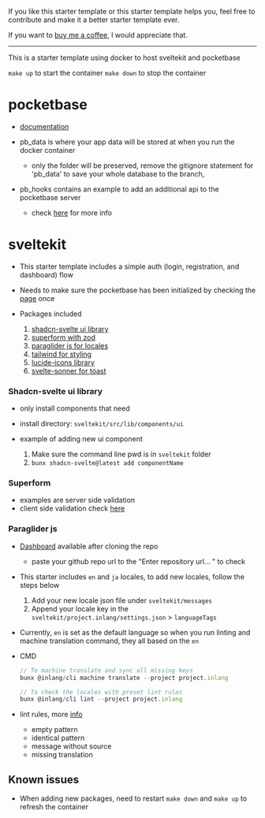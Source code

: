 If you like this starter template or this starter template helps you, feel free to contribute and make it a better starter template ever.

If you want to [buy me a coffee](buymeacoffee.com/fengyuanyaE), I would appreciate that.

---

This is a starter template using docker to host sveltekit and pocketbase

`make up` to start the container
`make down` to stop the container

# pocketbase

- [documentation](https://pocketbase.io/)
- pb_data is where your app data will be stored at when you run the docker container

  - only the folder will be preserved, remove the gitignore statement for 'pb_data' to save your whole database to the branch,

- pb_hooks contains an example to add an additional api to the pocketbase server
  - check [here](https://pocketbase.io/docs/js-overview/) for more info

# sveltekit

- This starter template includes a simple auth (login, registration, and dashboard) flow
- Needs to make sure the pocketbase has been initialized by checking the [page](http://localhost:8090/_) once

- Packages included

  1. [shadcn-svelte ui library](https://www.shadcn-svelte.com/)
  2. [superform with zod](https://superforms.rocks/)
  3. [paraglider js for locales](https://inlang.com/m/gerre34r/library-inlang-paraglideJs)
  4. [tailwind for styling](https://tailwindcss.com/)
  5. [lucide-icons library](https://lucide.dev/icons/)
  6. [svelte-sonner for toast](https://svelte-sonner.vercel.app/)

### Shadcn-svelte ui library

- only install components that need
- install directory: `sveltekit/src/lib/components/ui`
- example of adding new ui component

  1. Make sure the command line pwd is in `sveltekit` folder
  2. `bunx shadcn-svelte@latest add componentName`

### Superform

- examples are server side validation
- client side validation check [here](https://superforms.rocks/concepts/client-validation)

### Paraglider js

- [Dashboard](https://fink.inlang.com/) available after cloning the repo
  - paste your github repo url to the "Enter repository url... " to check
- This starter includes `en` and `ja` locales, to add new locales, follow the steps below
  1. Add your new locale json file under `sveltekit/messages`
  2. Append your locale key in the `sveltekit/project.inlang/settings.json` > `languageTags`
- Currently, `en` is set as the default language so when you run linting and machine translation command, they all based on the `en`
- CMD

  ```js
  // To machine translate and sync all missing keys
  bunx @inlang/cli machine translate --project project.inlang

  // To check the locales with preset lint rules
  bunx @inlang/cli lint --project project.inlang
  ```

- lint rules, more [info](https://inlang.com/c/lint-rules)
  - empty pattern
  - identical pattern
  - message without source
  - missing translation

## Known issues

- When adding new packages, need to restart `make down` and `make up` to refresh the container

